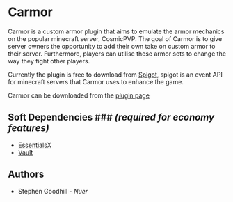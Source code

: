# Carmor
Carmor is a custom armor plugin that aims to emulate the armor mechanics on the popular minecraft server, CosmicPVP. The goal of Carmor is to give server owners the opportunity to add their own take on custom armor to their server. Furthermore, players can utilise these armor sets to change the way they fight other players.

Currently the plugin is free to download from [Spigot](https://www.spigotmc.org/), spigot is an event API for minecraft servers that Carmor uses to enhance the game.

Carmor can be downloaded from the [plugin page](https://www.spigotmc.org/resources/carmor-cosmic-armor-yijiki-potion-effect-special-attacks.56616/)
 
## Soft Dependencies ### *(required for economy features)*
* [EssentialsX](https://www.spigotmc.org/resources/essentialsx.9089/)
* [Vault](https://www.spigotmc.org/resources/vault.34315/)

## Authors
* Stephen Goodhill - *Nuer*
